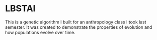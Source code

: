 # LBSTAI
This is a genetic algorithm I built for an anthropology class I took last semester. It was created to demonstrate the properties of evolution and how populations evolve over time.
